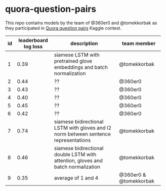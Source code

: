 # quora-question-pairs

This repo contains models by the team of @360er0 and @tomekkorbak as they participated in [Quora question pairs](https://www.kaggle.com/c/quora-question-pairs) Kaggle contest.


| id | leaderboard log loss| description | team member |
| --- | --- | --- | --- |
| 1  |  0.39 | siamese LSTM with pretrained glove embeddings and batch normalization | @tomekkorbak |
| 2  |  0.44| ?? | @360er0  |
| 3  |  0.43| ?? | @360er0  |
| 4  |  0.40| ?? | @360er0  |
| 5  |  0.45| ?? | @360er0  |
| 6 |  0.42| ?? | @360er0  |
| 7  |  0.74 | siamese bidirectional LSTM with gloves and l2 norm between sentence representations | @tomekkorbak |
| 8  |  0.46 | siamese bidirectional double LSTM with attention, gloves and batch normalization| @tomekkorbak |
| 9  |  0.35 | average of 1 and 4 | @360er0 & @tomekkorbak |
